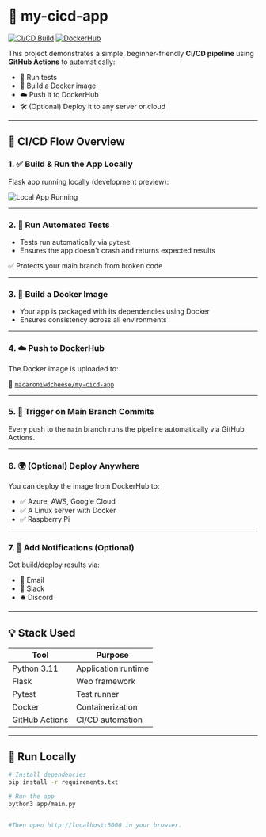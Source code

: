 # 🚀 my-cicd-app

[![CI/CD Build](https://github.com/Macaroniwdcheese/my-cicd-app/actions/workflows/ci-cd.yml/badge.svg)](https://github.com/Macaroniwdcheese/my-cicd-app/actions)
[![DockerHub](https://img.shields.io/badge/DockerHub-macaroniwdcheese%2Fmy--cicd--app-blue?logo=docker)](https://hub.docker.com/r/macaroniwdcheese/my-cicd-app)

This project demonstrates a simple, beginner-friendly **CI/CD pipeline** using **GitHub Actions** to automatically:

- 🧪 Run tests
- 🐳 Build a Docker image
- ☁️ Push it to DockerHub
- 🛠️ (Optional) Deploy it to any server or cloud

---

## 🧱 CI/CD Flow Overview

### 1. ✅ Build & Run the App Locally

Flask app running locally (development preview):

![Local App Running](https://github.com/user-attachments/assets/3e0d1008-fba2-4a58-9921-0e32bf32a6da)

---

### 2. 🧪 Run Automated Tests

- Tests run automatically via `pytest`
- Ensures the app doesn't crash and returns expected results

✅ Protects your main branch from broken code

---

### 3. 🐳 Build a Docker Image

- Your app is packaged with its dependencies using Docker
- Ensures consistency across all environments

---

### 4. ☁️ Push to DockerHub

The Docker image is uploaded to:

🔗 [`macaroniwdcheese/my-cicd-app`](https://hub.docker.com/r/macaroniwdcheese/my-cicd-app)

---

### 5. 🚀 Trigger on Main Branch Commits

Every push to the `main` branch runs the pipeline automatically via GitHub Actions.

---

### 6. 🌍 (Optional) Deploy Anywhere

You can deploy the image from DockerHub to:

- ✅ Azure, AWS, Google Cloud
- ✅ A Linux server with Docker
- ✅ Raspberry Pi

---

### 7. 🔔 Add Notifications (Optional)

Get build/deploy results via:

- 📩 Email
- 💬 Slack
- 🛎️ Discord

---

## 💡 Stack Used

| Tool        | Purpose                        |
|-------------|---------------------------------|
| Python 3.11 | Application runtime             |
| Flask       | Web framework                   |
| Pytest      | Test runner                     |
| Docker      | Containerization                |
| GitHub Actions | CI/CD automation             |

---

## 🧰 Run Locally

```bash
# Install dependencies
pip install -r requirements.txt

# Run the app
python3 app/main.py


#Then open http://localhost:5000 in your browser.
